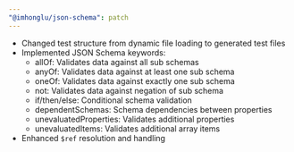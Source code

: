 ```yaml
---
"@imhonglu/json-schema": patch
---
```


- Changed test structure from dynamic file loading to generated test files
- Implemented JSON Schema keywords:
  - allOf: Validates data against all sub schemas
  - anyOf: Validates data against at least one sub schema
  - oneOf: Validates data against exactly one sub schema
  - not: Validates data against negation of sub schema
  - if/then/else: Conditional schema validation
  - dependentSchemas: Schema dependencies between properties
  - unevaluatedProperties: Validates additional properties
  - unevaluatedItems: Validates additional array items
- Enhanced `$ref` resolution and handling
